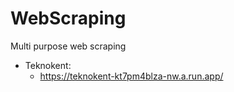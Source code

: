 # WebScraping
Multi purpose web scraping

* Teknokent:
  - https://teknokent-kt7pm4blza-nw.a.run.app/

